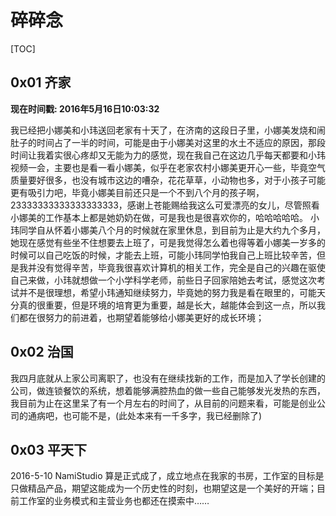 # 碎碎念

[TOC]

## 0x01 齐家

  **现在时间戳: 2016年5月16日10:03:32**

  我已经把小娜美和小玮送回老家有十天了，在济南的这段日子里，小娜美发烧和闹肚子的时间占了一半的时间，可能是由于小娜美对这里的水土不适应的原因，那段时间让我着实很心疼却又无能为力的感觉，现在我自己在这边几乎每天都要和小玮视频一会，主要也是看一看小娜美，似乎在老家农村小娜美更开心一些，毕竟空气质量要好很多，也没有城市这边的嘈杂，花花草草，小动物也多，对于小孩子可能更有吸引力吧，毕竟小娜美目前还只是一个不到八个月的孩子啊，23333333333333333333，感谢上苍能赐给我这么可爱漂亮的女儿，尽管照看小娜美的工作基本上都是她奶奶在做，可是我也是很喜欢你的，哈哈哈哈哈。
  小玮同学自从怀着小娜美八个月的时候就在家里休息，到目前为止是大约九个多月，她现在感觉有些坐不住想要去上班了，可是我觉得怎么着也得等着小娜美一岁多的时候可以自己吃饭的时候，才能去上班，可能小玮同学怕我自己上班比较辛苦，但是我并没有觉得辛苦，毕竟我很喜欢计算机的相关工作，完全是自己的兴趣在驱使自己来做，小玮就想做一个小学科学老师，前些日子回家陪她去考试，感觉这次考试并不是很理想，希望小玮通知继续努力，毕竟她的努力我是看在眼里的，可能天分真的很重要，但是环境的培育更为重要，越是长大，越能体会到这一点，所以我们都在很努力的前进着，也期望着能够给小娜美更好的成长环境；

## 0x02 治国

  我四月底就从上家公司离职了，也没有在继续找新的工作，而是加入了学长创建的公司，做连锁餐饮的系统，想着能够满腔热血的做一些自己能够发光发热的东西，我目前为止在这里呆了有一个月左右的时间了，从目前的问题来看，可能是创业公司的通病吧，也可能不是，(此处本来有一千多字，我已经删除了)

## 0x03 平天下

  2016-5-10 NamiStudio 算是正式成了，成立地点在我家的书房，工作室的目标是只做精品产品，期望这能成为一个历史性的时刻，也期望这是一个美好的开端；目前工作室的业务模式和主营业务也都还在摸索中……